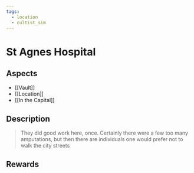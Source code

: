 ```yaml
---
tags:
  - location
  - cultist_sim
---
```

# St Agnes Hospital

## Aspects
- [[Vault]]
- [[Location]]
- [[In the Capital]]
## Description
> They did good work here, once. Certainly there were a few too many amputations, but then there are individuals one would prefer not to walk the city streets
## Rewards
